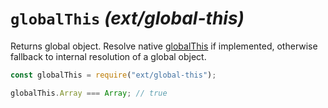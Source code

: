 # `globalThis` _(ext/global-this)_

Returns global object. Resolve native [globalThis](https://github.com/tc39/proposal-global) if implemented, otherwise fallback to internal resolution of a global object.

```javascript
const globalThis = require("ext/global-this");

globalThis.Array === Array; // true
```
